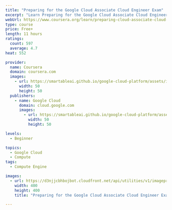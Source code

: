 ```yaml
---
title: "Preparing for the Google Cloud Associate Cloud Engineer Exam"
excerpt: "Learn Preparing for the Google Cloud Associate Cloud Engineer Exam from Google Cloud. This one-week on-demand course helps prospective candidates structure their preparation for the Associate Cloud Engineer exam. The session will cover the ..."
webUrl: https://www.coursera.org/learn/preparing-cloud-associate-cloud-engineer-exam
type: course
price: Free+
length: 11 hours
ratings:
  count: 597
  average: 4.7
heat: 552

provider:
  name: Coursera
  domain: coursera.com
  images:
    - url: https://smartableai.github.io/google-cloud-platform/assets/images/organizations/coursera.com-50x50.jpg
      width: 50
      height: 50
  publishers:
    - name: Google Cloud
      domain: cloud.google.com
      images:
        - url: https://smartableai.github.io/google-cloud-platform/assets/images/organizations/cloud.google.com-50x50.jpg
          width: 50
          height: 50

levels:
  - Beginner

topics:
  - Google Cloud
  - Compute
tags:
  - Compute Engine

images:
  - url: https://d3njjcbhbojbot.cloudfront.net/api/utilities/v1/imageproxy/https://s3.amazonaws.com/coursera-course-photos/7c/61d639bb454c60a6400b6bb506e032/ace-coursera-logo.png?auto=format%2Ccompress&dpr=1&w=400&h=400&fit=fill&bg=FFF
    width: 400
    height: 400
    title: "Preparing for the Google Cloud Associate Cloud Engineer Exam"

---
```


